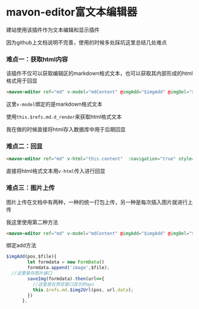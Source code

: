 # mavon-editor富文本编辑器

建站使用该插件作为文本编辑和显示插件

因为github上文档说明不完善，使用的时候多处踩坑这里总结几处难点

### 难点一：获取html内容

该插件不仅可以获取编辑区的markdown格式文本，也可以获取其内部形成的html格式用于回显

```html
<mavon-editor ref="md" v-model="mdContent" @imgAdd="$imgAdd" @imgDel="$imgDel" :subfield="false" />
```

这里`v-model`绑定的是markdown格式文本

使用`this.$refs.md.d_render`来获取html格式文本

我在做的时候直接将html存入数据库中用于后期回显

### 难点二：回显

```html
<mavon-editor ref="md" v-html="this.content"  :navigation="true" style="padding:20px;border-radius: 20px;"/>
```

直接将html格式文本用`v-html`传入进行回显

### 难点三：图片上传

图片上传在文档中有两种，一种的统一打包上传，另一种是每次插入图片就进行上传

我这里使用第二种方法

```html
<mavon-editor ref="md" v-model="mdContent" @imgAdd="$imgAdd" @imgDel="$imgDel" :subfield="false" />
```

绑定add方法

```js
$imgAdd(pos,$file){
        let formdata = new FormData()
        formdata.append('image',$file);
  //这里是存图片接口
        saveImg(formdata).then(url=>{
          //这里是在预览窗口显示的api
          this.$refs.md.$img2Url(pos, url.data);
        })
      },
```

